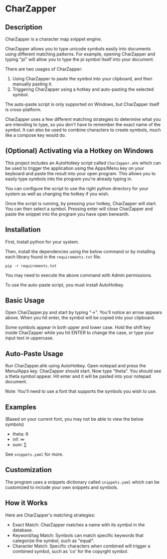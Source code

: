 # CharZapper

## Description

CharZapper is a character map snippet engine.

CharZapper allows you to type unicode symbols
easily into documents using different matching patterns.  For example, opening CharZapper
and typing "pi" will allow you to type the pi symbol itself into your document.

There are two usages of CharZapper:

1. Using CharZapper to paste the symbol into your clipboard, and then manually pasting it.
2. Triggering CharZapper using a hotkey and auto-pasting the selected symbol. 

The auto-paste script is only supported on Windows, but CharZapper itself is cross-platform.

CharZapper uses a few different matching strategies to determine what you are intending to type,
so you don't have to remember the exact name of the symbol.  It can also be used to combine characters
to create symbols, much like a compose key would do.

## (Optional) Activating via a Hotkey on Windows

This project includes an AutoHotkey script called `CharZapper.ahk` which can
be used to trigger the application using the Apps/Menu key on your keyboard
and paste the result into your open program.  This allows you to easily type
symbols into the program you're already typing in.

You can configure the script to use the right python directory for your system
as well as changing the hotkey if you wish.

Once the script is running, by pressing your hotkey, CharZapper will start.
You can then select a symbol.  Pressing enter will close CharZapper and paste
the snippet into the program you have open beneanth.

## Installation

First, Install python for your system.

Then, install the dependencies using the below command or by installing each library found in the `requirements.txt` file.

```
pip -r requirements.txt
```

You may need to execute the above command with Admin permissions.

To use the auto-paste script, you must install AutoHotkey.

## Basic Usage

Open CharZapper.py and start by typing "->".
You'll notice an arrow appears above.  When you hit enter, the symbol will be copied
into your clipboard.

Some symbols appear in both upper and lower case.  Hold the shift key inside CharZapper
while you hit ENTER to change the case, or type your input text in uppercase.

## Auto-Paste Usage

Run CharZapper.ahk using AutoHotkey.  Open notepad and press the Menu/Apps key.
CharZapper should start.  Now type "theta".  You should see a theta symbol appear.
Hit enter and it will be pasted into your notepad document.

Note: You'll need to use a font that supports the symbols you wish to use.

## Examples

(Based on your current font, you may not be able to view the below symbols)

- theta: θ
- inf: ∞
- sum: ∑

See `snippets.yaml` for more.

## Customization

The program uses a snippets dictionary called `snippets.yaml` which can be
customized to include your own snippets and symbols.

## How it Works

Here are CharZapper's matching strategies:

- Exact Match: CharZapper matches a name with its symbol in the database.
- Keyword/tag Match: Symbols can match specific keywords that categorize the symbol, such as "equal".
- Character Match: Specific characters when combined will trigger a combined symbol, such as 'co' for
the copyrght symbol.

